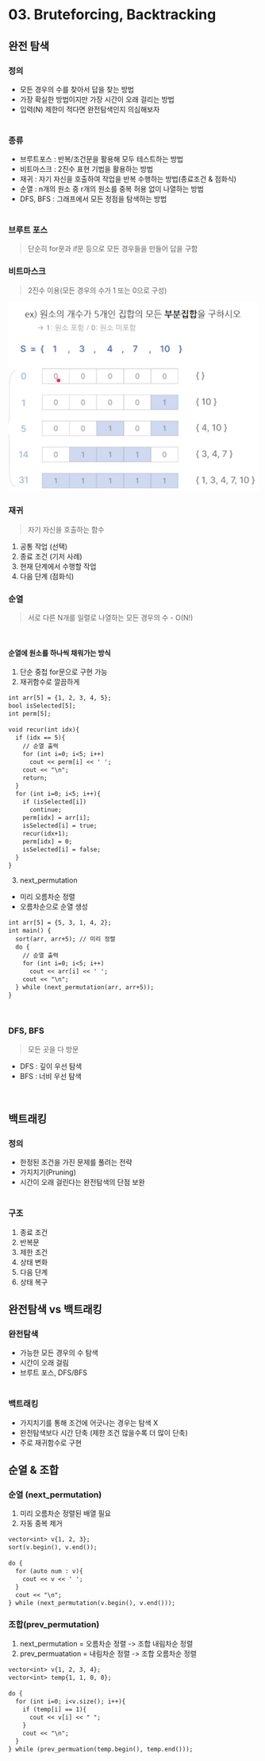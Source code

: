 # 03. Bruteforcing, Backtracking

## 완전 탐색

### 정의
- 모든 경우의 수를 찾아서 답을 찾는 방법
- 가장 확실한 방법이지만 가장 시간이 오래 걸리는 방법
- 입력(N) 제한이 적다면 완전탐색인지 의심해보자<br><br>
### 종류
- 브루트포스 : 반복/조건문을 활용해 모두 테스트하는 방법
- 비트마스크 : 2진수 표현 기법을 활용하는 방법
- 재귀 : 자기 자신을 호출하여 작업을 반복 수행하는 방법(종료조건 & 점화식)
- 순열 : n개의 원소 중 r개의 원소를 중복 허용 없이 나열하는 방법
- DFS, BFS : 그래프에서 모든 정점을 탐색하는 방법
  <br><br>

### 브루트 포스
> 단순히 for문과 if문 등으로 모든 경우들을 만들어 답을 구함


### 비트마스크
> 2진수 이용(모든 경우의 수가 1 또는 0으로 구성)

![img_1.png](img_1.png)

### 재귀
> 자기 자신을 호출하는 함수
1) 공통 작업 (선택)
2) 종료 조건 (기저 사례)
3) 현재 단계에서 수행할 작업
4) 다음 단계 (점화식)

### 순열
> 서로 다른 N개를 일렬로 나열하는 모든 경우의 수 - O(N!)

<br>

#### 순열에 원소를 하나씩 채워가는 방식
1) 단순 중첩 for문으로 구현 가능
2) 재귀함수로 깔끔하게
```
int arr[5] = {1, 2, 3, 4, 5};
bool isSelected[5];
int perm[5];

void recur(int idx){
  if (idx == 5){
    // 순열 출력
    for (int i=0; i<5; i++)
      cout << perm[i] << ' ';
    cout << "\n";
    return;
  }
  for (int i=0; i<5; i++){
    if (isSelected[i])
      continue;
    perm[idx] = arr[i];
    isSelected[i] = true;
    recur(idx+1);
    perm[idx] = 0;
    isSelected[i] = false;
  }
}
```
3) next_permutation
- 미리 오름차순 정렬
- 오름차순으로 순열 생성
```
int arr[5] = {5, 3, 1, 4, 2};
int main() {
  sort(arr, arr+5); // 미리 정렬
  do {
    // 순열 출력
    for (int i=0; i<5; i++)
      cout << arr[i] << ' ';
    cout << "\n";
  } while (next_permutation(arr, arr+5));
}
```

<br>

### DFS, BFS
> 모든 곳을 다 방문
- DFS : 깊이 우선 탐색
- BFS : 너비 우선 탐색
<br>

## 백트래킹
### 정의
- 한정된 조건을 가진 문제를 풀려는 전략
- 가지치기(Pruning)
- 시간이 오래 걸린다는 완전탐색의 단점 보완 <br><br>
### 구조
1) 종료 조건
2) 반복문
3) 제한 조건
4) 상태 변화
5) 다음 단계
6) 상태 복구

## 완전탐색 vs 백트래킹
### 완전탐색
- 가능한 모든 경우의 수 탐색
- 시간이 오래 걸림
- 브루트 포스, DFS/BFS <br><br>
### 백트래킹
- 가지치기를 통해 조건에 어긋나는 경우는 탐색 X
- 완전탐색보다 시간 단축 (제한 조건 많을수록 더 많이 단축)
- 주로 재귀함수로 구현

## 순열 & 조합
### 순열 (next_permutation)
1) 미리 오름차순 정렬된 배열 필요
2) 자동 중복 제거
```
vector<int> v{1, 2, 3};
sort(v.begin(), v.end());

do {
  for (auto num : v){
    cout << v << ' ';
  }
  cout << "\n";
} while (next_permutation(v.begin(), v.end()));
```

### 조합(prev_permutation)
1) next_permutation = 오름차순 정렬 -> 조합 내림차순 정렬
2) prev_permuatation = 내림차순 정렬 -> 조합 오름차순 정렬
```
vector<int> v{1, 2, 3, 4};
vector<int> temp{1, 1, 0, 0};

do {
  for (int i=0; i<v.size(); i++){
    if (temp[i] == 1){
      cout << v[i] << " ";
    }
    cout << "\n";
  }
} while (prev_permuation(temp.begin(), temp.end()));
```
